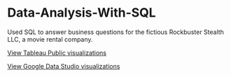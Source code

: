 # Data-Analysis-With-SQL

Used SQL to answer business questions for the fictious Rockbuster Stealth LLC, a movie rental company.

[View Tableau Public visualizations](https://public.tableau.com/profile/matt.errington#!/vizhome/3_10Tableau/Rockbuster)

[View Google Data Studio visualizations](https://datastudio.google.com/reporting/dfd95a3f-bfd0-45d7-a7d9-7e453ac6a966)
